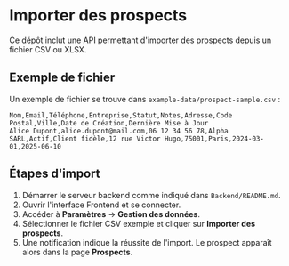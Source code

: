 # Importer des prospects

Ce dépôt inclut une API permettant d'importer des prospects depuis un fichier CSV ou XLSX.

## Exemple de fichier

Un exemple de fichier se trouve dans `example-data/prospect-sample.csv` :

```
Nom,Email,Téléphone,Entreprise,Statut,Notes,Adresse,Code Postal,Ville,Date de Création,Dernière Mise à Jour
Alice Dupont,alice.dupont@mail.com,06 12 34 56 78,Alpha SARL,Actif,Client fidèle,12 rue Victor Hugo,75001,Paris,2024-03-01,2025-06-10
```

## Étapes d'import

1. Démarrer le serveur backend comme indiqué dans `Backend/README.md`.
2. Ouvrir l'interface Frontend et se connecter.
3. Accéder à **Paramètres** → **Gestion des données**.
4. Sélectionner le fichier CSV exemple et cliquer sur **Importer des prospects**.
5. Une notification indique la réussite de l'import. Le prospect apparaît alors dans la page **Prospects**.